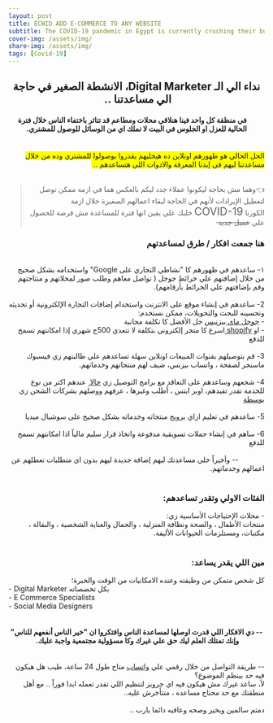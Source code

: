```yaml
---
layout: post
title: ECWID ADD E-COMMERCE TO ANY WEBSITE 
subtitle: The COVID-19 pandemic in Egypt is currently crushing their businesses.  
cover-img: /assets/img/ 
share-img: /assets/img/ 
tags: [Covid-19]
---
```


<div dir="ltr" style="text-align: left;" trbidi="on">
<div class="separator" style="clear: both; text-align: center;">
</div>
<div dir="rtl" style="text-align: right;">
<h2 style="text-align: center;">
نداء الي الـ Digital Marketer، الانشطة الصغير في حاجة الي مساعدتنا ..&nbsp;</h2>
</div>
<div dir="rtl" style="text-align: right;">
<h4 style="text-align: center;">
&nbsp; &nbsp; &nbsp;في منظقة كل واحد فينا هنلاقي محلات ومطاعم قد تتاثر باختفاء الناس خلال فترة الحالية للعزل او الجلوس في البيت لا تملك اي من الوسائل للوصول للمشتري.</h4>
</div>
<div dir="rtl" style="text-align: right;">
<br /></div>
<div dir="rtl" style="text-align: right;">
<span style="background-color: yellow;">الحل الحالي هو ظهورهم اونلاين ده هيخليهم يقدروا يوصولوا للمشتري وده من خلال مساعدتنا&nbsp;</span><span style="background-color: yellow;">ليهم في إيدنا المعرفة والادوات اللي هتساعدهم ..&nbsp;</span></div>
<div dir="rtl" style="text-align: right;">
<br /></div>
<blockquote class="tr_bq" dir="rtl" style="text-align: center;">
<div style="text-align: right;">
<span face="&quot;trebuchet ms&quot; , sans-serif"><span style="background-color: white;">👈وهما مش بحاجة ليكونوا عملاء جدد ليكم بالعكس هما في ازمة ممكن توصل لتعطيل الإيرادات لأنهم في الحاجة لبقاء اعمالهم الصغيرة خلال ازمة الكورنا&nbsp;</span><span style="font-size: 20.8px; text-align: left;">COVID-19</span><span style="background-color: white;">&nbsp;</span><span style="background-color: white;">خليك علي يقين انها فترة للمساعدة مش فرصة للحصول علي <strike>عميل جديد&nbsp;</strike></span></span></div>
</blockquote>
<h3 dir="rtl" style="text-align: right;">
<span style="background-color: white;">هنا جمعت افكار / طرق لمساعدتهم&nbsp;</span></h3>
<div dir="rtl" style="text-align: right;">
<span style="background-color: white;"><br /></span></div>
<div dir="rtl" style="text-align: right;">
<span style="background-color: white;">١-&nbsp;</span>ساعدهم في ظهورهم كا "نشاطي التجاري على Google" واستخدامه بشكل صحيح من خلال إضافتهم علي خرائط جوجل ( تواصل معاهم وطلب صور لمحلاتهم و منتاجتهم وقم بإضافتهم علي الخرائط بأرقامهم).&nbsp;</div>
<div dir="rtl" style="text-align: right;">
<br /></div>
<div dir="rtl" style="text-align: right;">
2- ساعدهم في إنشاء موقع على الانترنت واستخدام إضافات التجارة الإلكترونية أو تحديثه وتحسينه للبحث والتحويلات، ممكن نستخدم:</div>
<div dir="rtl" style="text-align: right;">
-&nbsp;<a href="https://www.google.com/business/" target="_blank">جوجل ماي بيزنيس</a> حل الأفضل كا تكلفة مجانية&nbsp;</div>
<div dir="rtl" style="text-align: right;">
- او <a href="http://www.shopify.com/" target="_blank">shopify </a>اسرع كا متجر إلكتروني بتكلفة لا تتعدي 500ج شهري إذا امكانتهم تسمح للدفع</div>
<div dir="rtl" style="text-align: right;">
<br /></div>
<div dir="rtl" style="text-align: right;">
3- قم بتوصيلهم بقنوات المبيعات اونلاين سهلة تساعدهم علي طالبتهم زي فيسبوك ماسنجر لصفحة ، واتساب بيزنس، ضيف لهم منتجاتهم وخدماتهم.&nbsp;</div>
<div dir="rtl" style="text-align: right;">
<br /></div>
<div dir="rtl" style="text-align: right;">
4-&nbsp;شجعهم وساعدهم على التعاقد مع برامج التوصيل زي <a href="https://www.halan.com/" target="_blank">حالا </a>&nbsp;عندهم اكتر من نوع للخدمة تقدر تفيدهم، اوبر ايتس ، اُطلب وغيرها ، عرفهم ووصلهم بشركات الشحن زي <a href="http://bosta.co/ar/" target="_blank">بوسطة</a>&nbsp;</div>
<div dir="rtl" style="text-align: right;">
<br /></div>
<div dir="rtl" style="text-align: right;">
5- ساعدهم في تعليم ازاي يرويج منتجاته وخدماته بشكل صحيح على سوشيال ميديا&nbsp;</div>
<div dir="rtl" style="text-align: right;">
<br /></div>
<div dir="rtl" style="text-align: right;">
6-&nbsp;ساهم في إنشاء حملات تسويقية مدفوعة واتخاذ قرار سليم مالياً اذا امكانتهم تسمح للدفع</div>
<div dir="rtl" style="text-align: right;">
<br /></div>
<div dir="rtl" style="text-align: right;">
&nbsp; &nbsp; &nbsp; &nbsp; &nbsp; &nbsp; &nbsp;-- وأخيراً خلي مساعدتك ليهم إضافة جديدة ليهم بدون اي متطلبات تعطلهم عن اعمالهم وخدماتهم.&nbsp;</div>
<div dir="rtl" style="text-align: right;">
<br /></div>
<div dir="rtl" style="text-align: right;">
<h3 style="text-align: right;">
<span style="background-color: white;">الفئات الاولي&nbsp;</span>وتقدر تساعدهم:&nbsp;</h3>
<div>
<span style="background-color: white;">- محلات الإحتياجات الأساسية&nbsp;زي:&nbsp;</span></div>
<span style="background-color: white;">منتجات الأطفال ، والصحة ونظافة المنزلية ، والجمال والعناية الشخصية ، والبقالة ، مكتبات، ومستلزمات الحيوانات الأليفة.</span></div>
<div dir="rtl" style="text-align: right;">
<br /></div>
<h3 dir="rtl" style="text-align: right;">
مين اللي يقدر يساعد:&nbsp;</h3>
<div dir="rtl" style="text-align: right;">
كل شخص متمكن من وظيفته وعنده الامكانيات من الوقت والخبرة؛</div>
<div>
-&nbsp;Digital Marketer بكل تخصصاته&nbsp;</div>
<div>
- E Commerce Specialists&nbsp;</div>
<div>
- Social Media Designers&nbsp;&nbsp;</div>
<div dir="rtl" style="text-align: right;">
<br />
<br /></div>
<div dir="rtl" style="text-align: right;">
<div style="text-align: center;">
<b>-- دي الافكار اللي قدرت اوصلها لمساعدة الناس وافتكروا ان "خير الناس أنفعهم للناس" وإنك تمتلك العلم ليك حق علي غيرك وكا مسؤولية مجتمعية واجبة عليك.&nbsp;</b></div>
</div>
<div dir="rtl" style="text-align: right;">
<div style="text-align: center;">
<br /></div>
</div>
<div dir="rtl" style="text-align: right;">
<br /></div>
<div dir="rtl" style="text-align: right;">
-- طريقة التواصل من خلال رقمي علي&nbsp;<a href="https://wa.me/201066455550?text=DigitalMarkter" target="_blank">واتساب</a>&nbsp;متاح طول 24 ساعة، طيب هل هيكون فيه حد بينظم الموضوع؟</div>
<div dir="rtl" style="text-align: right;">
لأ، ساعد غيرك مش هيكون فيه اي جروبز لتنظيم اللي تقدر تعمله ابدا فوراً .. مع أهل منطقتك مع حد محتاج مساعده ، متتأخرش عليه..<br />
<br /></div>
<div dir="rtl" style="text-align: right;">
<div dir="rtl">
دمتم سالمين وبخير وصحه وعافيه دائما يارب ..&nbsp;</div>
<div dir="rtl">
<br /></div>
</div>
</div>
